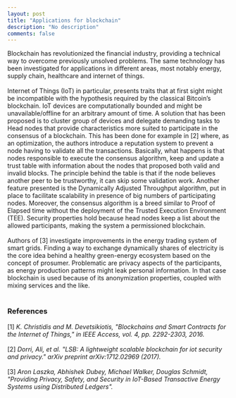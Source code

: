 ```yaml
---
layout: post
title: "Applications for blockchain"
description: "No description"
comments: false
---
```


Blockchain has revolutionized the financial industry, providing a technical way to overcome previously unsolved problems. The same technology has been investigated for applications in different areas, most notably energy, supply chain, healthcare and internet of things. <br>
<br>
Internet of Things (IoT) in particular, presents traits that at first sight might be incompatible with the hypothesis required by the classical Bitcoin’s blockchain. IoT devices are computationally bounded and might be unavailable/offline for an arbitrary amount of time. A solution that has been proposed is to cluster group of devices and delegate demanding tasks to Head nodes that provide characteristics more suited to participate in the consensus of a blockchain. This has been done for example in [2] where, as an optimization, the authors introduce a reputation system to prevent a node having to validate all the transactions. Basically, what happens is that nodes responsible to execute the consensus algorithm, keep and update a trust table with information about the nodes that proposed both valid and invalid blocks. The principle behind the table is that if the node believes another peer to be trustworthy, it can skip some validation work. Another feature presented is the Dynamically Adjusted Throughput algorithm, put in place to facilitate scalability in presence of big numbers of participating nodes. Moreover, the consensus algorithm is a breed similar to Proof of Elapsed time without the deployment of the Trusted Execution Environment (TEE). Security properties hold because head nodes keep a list about the allowed participants, making the system a permissioned blockchain. <br>
<br>
Authors of [3] investigate improvements in the energy trading system of smart grids. Finding a way to exchange dynamically shares of electricity is the core idea behind a healthy green-energy ecosystem based on the concept of prosumer. Problematic are privacy aspects of the participants, as energy production patterns might leak personal information. In that case blockchain is used because of its anonymization properties, coupled with mixing services and the like.<br>
<br>
### References
[1] <i>K. Christidis and M. Devetsikiotis, "Blockchains and Smart Contracts for the Internet of Things," in IEEE Access, vol. 4, pp. 2292-2303, 2016.</i><br>
<br>
[2] <i>Dorri, Ali, et al. "LSB: A lightweight scalable blockchain for iot security and privacy." arXiv preprint arXiv:1712.02969 (2017).</i><br>
<br>
[3] <i>Aron Laszka, Abhishek Dubey, Michael Walker, Douglas Schmidt, "Providing Privacy, Safety, and Security in IoT-Based Transactive Energy Systems using Distributed Ledgers".</i><br>
<br>
